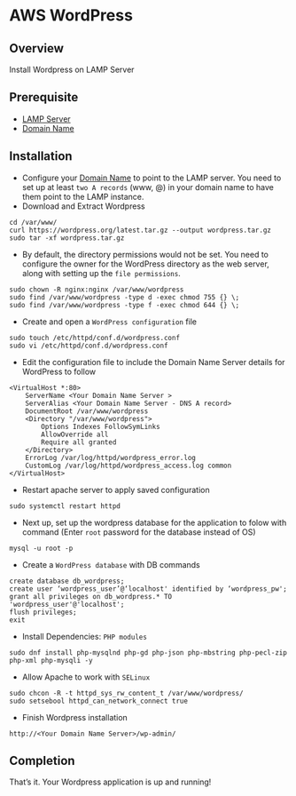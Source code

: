 
# AWS WordPress

## Overview
Install Wordpress on LAMP Server

## Prerequisite
- [LAMP Server](https://github.com/miihirsawant-git/aws-lamp-server)
- [Domain Name](https://docs.aws.amazon.com/Route53/latest/DeveloperGuide/routing-to-ec2-instance.html)
    

## Installation
-   Configure your [Domain Name]((https://docs.aws.amazon.com/Route53/latest/DeveloperGuide/routing-to-ec2-instance.html)) to point to the LAMP server. You need to set up at least `two A records` (www, @) in your domain name to have them point to the LAMP instance.
-   Download and Extract Wordpress
```
cd /var/www/
curl https://wordpress.org/latest.tar.gz --output wordpress.tar.gz
sudo tar -xf wordpress.tar.gz
```
- By default, the directory permissions would not be set. You need to configure the owner for the WordPress directory as the web server, along with setting up the `file permissions`.
```
sudo chown -R nginx:nginx /var/www/wordpress
sudo find /var/www/wordpress -type d -exec chmod 755 {} \;
sudo find /var/www/wordpress -type f -exec chmod 644 {} \;
```
-   Create and open a `WordPress configuration` file
```
sudo touch /etc/httpd/conf.d/wordpress.conf
sudo vi /etc/httpd/conf.d/wordpress.conf
```
-   Edit the configuration file to include the Domain Name Server details for WordPress to follow
```
<VirtualHost *:80>
    ServerName <Your Domain Name Server >
    ServerAlias <Your Domain Name Server - DNS A record>
    DocumentRoot /var/www/wordpress
    <Directory "/var/www/wordpress">
        Options Indexes FollowSymLinks
        AllowOverride all
        Require all granted
    </Directory>
    ErrorLog /var/log/httpd/wordpress_error.log
    CustomLog /var/log/httpd/wordpress_access.log common
</VirtualHost>
```
- Restart apache server to apply saved configuration
```
sudo systemctl restart httpd
```
- Next up, set up the wordpress database for the  application to folow with command (Enter `root` password for the database instead of OS)
```
mysql -u root -p
```
- Create a `WordPress database` with DB commands
```
create database db_wordpress;
create user ‘wordpress_user’@‘localhost' identified by ‘wordpress_pw';
grant all privileges on db_wordpress.* TO 'wordpress_user'@'localhost';
flush privileges;
exit
```
- Install Dependencies: `PHP modules`
```
sudo dnf install php-mysqlnd php-gd php-json php-mbstring php-pecl-zip php-xml php-mysqli -y
```
- Allow Apache to work with `SELinux`
```
sudo chcon -R -t httpd_sys_rw_content_t /var/www/wordpress/
sudo setsebool httpd_can_network_connect true
```
- Finish Wordpress installation
```
http://<Your Domain Name Server>/wp-admin/
```
 
## Completion
That’s it. Your Wordpress application is up and running!



